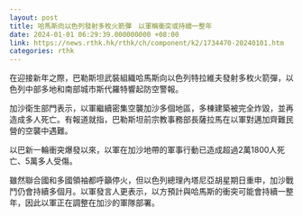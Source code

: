 ```yaml
---
layout: post
title: 哈馬斯向以色列發射多枚火箭彈　以軍稱衝突或持續一整年
date: 2024-01-01 06:29:39.000000000 +08:00
link: https://news.rthk.hk/rthk/ch/component/k2/1734470-20240101.htm
categories: rthk
---
```


在迎接新年之際，巴勒斯坦武裝組織哈馬斯向以色列特拉維夫發射多枚火箭彈，以色列中部多地和南部城市斯代羅特響起防空警報。

加沙衛生部門表示，以軍繼續密集空襲加沙多個地區，多棟建築被完全炸毀，並再造成多人死亡。有報道就指，巴勒斯坦前宗教事務部長薩拉馬在以軍對邁加齊難民營的空襲中遇難。

以巴新一輪衝突爆發以來，以軍在加沙地帶的軍事行動已造成超過2萬1800人死亡、5萬多人受傷。

雖然聯合國和多國領袖都呼籲停火，但以色列總理內塔尼亞胡星期日重申，加沙戰鬥仍會持續多個月。以軍發言人更表示，以方預計與哈馬斯的衝突可能會持續一整年，因此以軍正在調整在加沙的軍隊部署。
